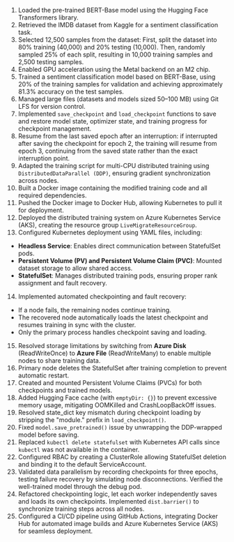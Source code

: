 1. Loaded the pre-trained BERT-Base model using the Hugging Face Transformers library.
2. Retrieved the IMDB dataset from Kaggle for a sentiment classification task.
3. Selected 12,500 samples from the dataset: First, split the dataset into 80% training (40,000) and 20% testing (10,000). Then, randomly sampled 25% of each split, resulting in 10,000 training samples and 2,500 testing samples.
4. Enabled GPU acceleration using the Metal backend on an M2 chip.
5. Trained a sentiment classification model based on BERT-Base, using 20% of the training samples for validation and achieving approximately 81.3% accuracy on the test samples.
6. Managed large files (datasets and models sized 50–100 MB) using Git LFS for version control.
7. Implemented `save_checkpoint` and `load_checkpoint` functions to save and restore model state, optimizer state, and training progress for checkpoint management.
8. Resume from the last saved epoch after an interruption: if interrupted after saving the checkpoint for epoch 2, the training will resume from epoch 3, continuing from the saved state rather than the exact interruption point.
9. Adapted the training script for multi-CPU distributed training using `DistributedDataParallel (DDP)`, ensuring gradient synchronization across nodes.
10. Built a Docker image containing the modified training code and all required dependencies.
11. Pushed the Docker image to Docker Hub, allowing Kubernetes to pull it for deployment.
12. Deployed the distributed training system on Azure Kubernetes Service (AKS), creating the resource group `LiveMigrateResourceGroup`.
13. Configured Kubernetes deployment using YAML files, including:
   - **Headless Service**: Enables direct communication between StatefulSet pods.
   - **Persistent Volume (PV) and Persistent Volume Claim (PVC)**: Mounted dataset storage to allow shared access.
   - **StatefulSet**: Manages distributed training pods, ensuring proper rank assignment and fault recovery.
14. Implemented automated checkpointing and fault recovery:
   - If a node fails, the remaining nodes continue training.
   - The recovered node automatically loads the latest checkpoint and resumes training in sync with the cluster.
   - Only the primary process handles checkpoint saving and loading.
15. Resolved storage limitations by switching from **Azure Disk** (ReadWriteOnce) to **Azure File** (ReadWriteMany) to enable multiple nodes to share training data.
16. Primary node deletes the StatefulSet after training completion to prevent automatic restart.
17. Created and mounted Persistent Volume Claims (PVCs) for both checkpoints and trained models.
18. Added Hugging Face cache (with `emptyDir: {}`) to prevent excessive memory usage, mitigating OOMKilled and CrashLoopBackOff issues.
19. Resolved state_dict key mismatch during checkpoint loading by stripping the "module." prefix in `load_checkpoint()`.
20. Fixed `model.save_pretrained()` issue by unwrapping the DDP-wrapped model before saving.
21. Replaced `kubectl delete statefulset` with Kubernetes API calls since `kubectl` was not available in the container.
22. Configured RBAC by creating a ClusterRole allowing StatefulSet deletion and binding it to the default ServiceAccount.
23. Validated data parallelism by recording checkpoints for three epochs, testing failure recovery by simulating node disconnections. Verified the well-trained model through the debug pod.
24. Refactored checkpointing logic, let each worker independently saves and loads its own checkpoints. Implemented `dist.barrier()` to synchronize training steps across all nodes.
25. Configured a CI/CD pipeline using GitHub Actions, integrating Docker Hub for automated image builds and Azure Kubernetes Service (AKS) for seamless deployment.
